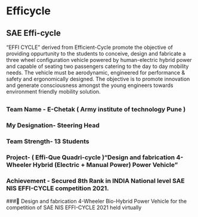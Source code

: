

# Efficycle
## SAE Effi-cycle
“EFFI CYCLE” derived from Efficient-Cycle promote the objective of providing oppurtunity to the students to conceive, design and fabricate a three wheel configuration vehicle powered by human-electric hybrid power and capable of seating two passengers catering to the day to day mobility needs. The vehicle must be aerodynamic, engineered for performance & safety and ergonomically designed. The objective is to promote innovation and generate consciousness amongst the young engineers towards environment friendly mobility solution.
##
### Team Name - E-Chetak ( Army institute of technology Pune )
### My Designation- Steering Head
### Team Strength- 13 Students
### Project- ( Effi-Que Quadri-cycle )“Design and fabrication 4-Wheeler Hybrid (Electric + Manual Power) Power Vehicle”
### Achievement - Secured 8th Rank in INDIA National level SAE NIS EFFI-CYCLE competition 2021.
###	Design and fabrication 4-Wheeler Bio-Hybrid Power Vehicle for the competition of SAE NIS EFFI-CYCLE 2021 held virtually


